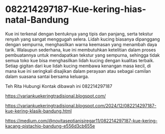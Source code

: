 # 082214297187-Kue-kering-hias-natal-Bandung
Kue ini terkenal dengan bentuknya yang tipis dan panjang, serta tekstur renyah yang sangat menggugah selera. Lidah kucing biasanya dipanggang dengan sempurna, menghasilkan warna keemasan yang menambah daya tarik. Walaupun sederhana, kue ini membutuhkan ketelitian dalam proses pembuatannya untuk mendapatkan tekstur yang sempurna, sehingga tidak semua toko kue bisa menghasilkan lidah kucing dengan kualitas terbaik. Setiap gigitan dari kue lidah kucing membawa kenangan masa kecil, di mana kue ini seringkali disajikan dalam perayaan atau sebagai camilan dalam suasana santai bersama keluarga.

Teh Rita
Hubungi Kontak dibawah ini
082214297187

https://variankuekeringtradisional.blogspot.com/

https://variankuekeringtradisional.blogspot.com/2024/12/082214297187-kue-kering-klasik-bandung.html

https://medium.com/@novitaseptianisiregar11/082214297187-kue-kering-kacang-pistachio-bandung-e556d3cb655e
